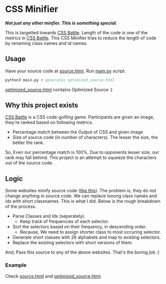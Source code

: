 # CSS Minifier

**_Not just any other minfier. This is something special._**

This is targetted towards [CSS Battle](https://cssbattle.dev/). Length of the code is one of the metrics in [CSS Battle](https://cssbattle.dev/). This CSS Minifier tries to reduce the length of code by renaming class names and id names.

## Usage

Have your source code at [source.html](source.html). Run [main.py](main.py) script.

```bash
python3 main.py # generates optimized_source.html
```

[optimized_source.html](optimized_source.html) contains Optimized Source :)

## Why this project exists

[CSS Battle](https://cssbattle.dev/) is a CSS code-golfing game. Participants are given an image, they're ranked based on following metrics.

- Percentage match between the Output of CSS and given image
- Size of source code (in number of characters). The lesser the size, the better the rank.

So, Even our percentage match is 100%, Due to opponents lesser size, our rank may fall behind. This project is an attempt to squeeze the characters out of the source code.

## Logic

Some websites minify source code ([like this](https://www.willpeavy.com/tools/minifier/)). The problem is, they do not change anything in source code. We can replace looong class names and ids with short classnames. This is what I did. Below is the rough breakdown of the process.

- Parse Classes and Ids (seperately).
  - Keep track of frequencies of each selector.
- Sort the selectors based on their frequency, in descending order.
  - Because, We need to assign shorter class to most occuring selector.
- Generate short classes with 26 alphabets and map to existing selectors.
- Replace the existing selectors with short versions of them.

And, Pass this source to any of the above websites. That's the boring job :)

### Example

Check [source.html](source.html) and [optimized_source.html](optimized_source.html).
